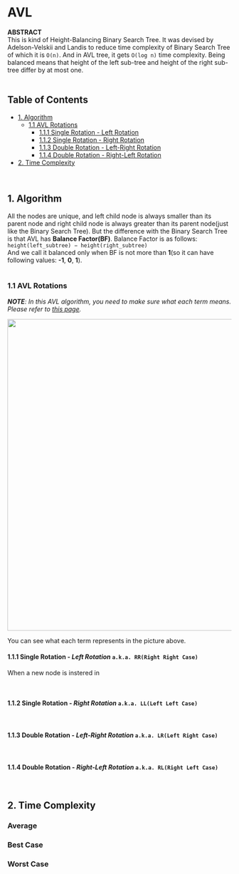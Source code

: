 # AVL   

**ABSTRACT**   
This is kind of Height-Balancing Binary Search Tree. 
It was devised by Adelson-Velskii and Landis to reduce time complexity of Binary Search Tree of which it is `O(n)`. 
And in AVL tree, it gets `O(log n)` time complexity. 
Being balanced means that height of the left sub-tree and height of the right sub-tree differ by at most one.    
<br/>   

## Table of Contents   
+ [1. Algorithm](#1-algorithm)
   + [1.1 AVL Rotations](#11-avl-rotations)
      + [1.1.1 Single Rotation - Left Rotation](#111-single-rotation---left-rotation-aka-rrright-right-case)
      + [1.1.2 Single Rotation - Right Rotation](#112-single-rotation---right-rotation-aka-llleft-left-case)
      + [1.1.3 Double Rotation - Left-Right Rotation](#113-double-rotation---left-right-rotation-aka-lrleft-right-case)
      + [1.1.4 Double Rotation - Right-Left Rotation](#114-double-rotation---right-left-rotation-aka-rlright-left-case)
+ [2. Time Complexity](#2-time-complexity)
<br/>   

## 1. Algorithm      
All the nodes are unique, and left child node is always smaller than its parent node and right child node is always greater than its parent node(just like the Binary Search Tree). 
But the difference with the Binary Search Tree is that AVL has **Balance Factor(BF)**. Balance Factor is as follows:    
`height(left_subtree) − height(right_subtree)`    
And we call it balanced only when BF is not more than **1**(so it can have following values: **-1**, **0**, **1**).   
<br/>    

### 1.1 AVL Rotations      

_**NOTE**: In this AVL algorithm, you need to make sure what each term means. Please refer to [this page](https://en.wikipedia.org/wiki/Tree_rotation)._    

<img width="700" src="https://github.com/SeiwonPark/Basic-algorithm-1/blob/main/AVL/images/cases.png">   

You can see what each term represents in the picture above.   

#### 1.1.1 Single Rotation - _Left Rotation_ `a.k.a. RR(Right Right Case)`    
When a new node is instered in 

<br/>   

#### 1.1.2 Single Rotation - _Right Rotation_ `a.k.a. LL(Left Left Case)`   

<br/>   

#### 1.1.3 Double Rotation - _Left-Right Rotation_ `a.k.a. LR(Left Right Case)`   

<br/>   

#### 1.1.4 Double Rotation - _Right-Left Rotation_ `a.k.a. RL(Right Left Case)`   


<br/>   

## 2. Time Complexity   

### Average   

   
### Best Case   


### Worst Case   


